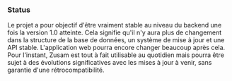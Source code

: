 ### Status

Le projet a pour objectif d'être vraiment stable au niveau du backend une fois la version 1.0 atteinte. Cela signifie qu'il n'y aura plus de changement dans la structure de la base de données, un système de mise à jour et une API stable.
L'application web pourra encore changer beaucoup après cela.
Pour l'instant, Zusam est tout à fait utilisable au quotidien mais pourra être sujet à des évolutions significatives avec les mises à jour à venir, sans garantie d'une rétrocompatibilité.
